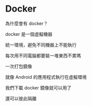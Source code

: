 # Docker

為什麼會有 docker？

docker 是一個虛擬機器

統一環境，避免不同機器上不能執行

每次用不同電腦都要裝一堆東西不累嗎

一次打包鏡像

就像 Android 的應用程式執行在虛擬環境

我們下載 docker 鏡像就可以用了

還可以彼此隔離